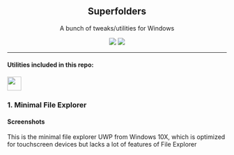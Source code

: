  
<h2 align="center">Superfolders</h2>
  
<p align="center">A bunch of tweaks/utilities for Windows</p>

<p align="center">
<img src="https://img.shields.io/github/v/release/pronoy2108/Superfolders?label=version">
<img src="https://img.shields.io/github/downloads/pronoy2108/superfolders/total">
</p>
<hr/>
  
#### Utilities included in this repo:
<code><img width="32" height="32" src="https://raw.githubusercontent.com/pronoy2108/Superfolders/main/Minimal%20File%20Explorer.ico"></code> <h3>1. Minimal File Explorer</h3> 

<h4>Screenshots</h4>

  
This is the minimal file explorer UWP from Windows 10X, which is optimized for touchscreen devices but lacks a lot of features of File Explorer

